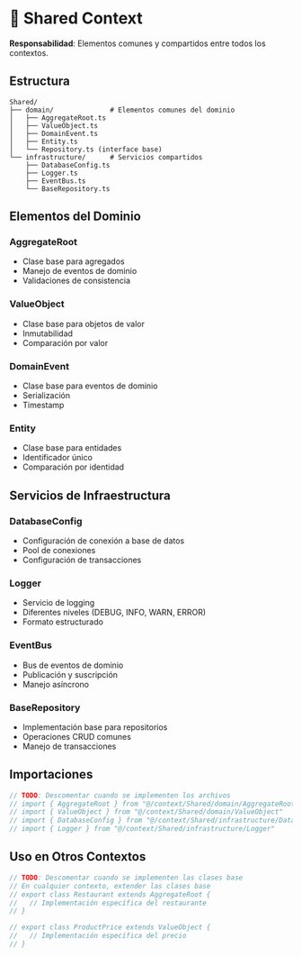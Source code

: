# 🔗 Shared Context

**Responsabilidad**: Elementos comunes y compartidos entre todos los contextos.

## Estructura

```
Shared/
├── domain/              # Elementos comunes del dominio
│   ├── AggregateRoot.ts
│   ├── ValueObject.ts
│   ├── DomainEvent.ts
│   ├── Entity.ts
│   └── Repository.ts (interface base)
└── infrastructure/      # Servicios compartidos
    ├── DatabaseConfig.ts
    ├── Logger.ts
    ├── EventBus.ts
    └── BaseRepository.ts
```

## Elementos del Dominio

### AggregateRoot

- Clase base para agregados
- Manejo de eventos de dominio
- Validaciones de consistencia

### ValueObject

- Clase base para objetos de valor
- Inmutabilidad
- Comparación por valor

### DomainEvent

- Clase base para eventos de dominio
- Serialización
- Timestamp

### Entity

- Clase base para entidades
- Identificador único
- Comparación por identidad

## Servicios de Infraestructura

### DatabaseConfig

- Configuración de conexión a base de datos
- Pool de conexiones
- Configuración de transacciones

### Logger

- Servicio de logging
- Diferentes niveles (DEBUG, INFO, WARN, ERROR)
- Formato estructurado

### EventBus

- Bus de eventos de dominio
- Publicación y suscripción
- Manejo asíncrono

### BaseRepository

- Implementación base para repositorios
- Operaciones CRUD comunes
- Manejo de transacciones

## Importaciones

```typescript
// TODO: Descomentar cuando se implementen los archivos
// import { AggregateRoot } from "@/context/Shared/domain/AggregateRoot"
// import { ValueObject } from "@/context/Shared/domain/ValueObject"
// import { DatabaseConfig } from "@/context/Shared/infrastructure/DatabaseConfig"
// import { Logger } from "@/context/Shared/infrastructure/Logger"
```

## Uso en Otros Contextos

```typescript
// TODO: Descomentar cuando se implementen las clases base
// En cualquier contexto, extender las clases base
// export class Restaurant extends AggregateRoot {
//   // Implementación específica del restaurante
// }

// export class ProductPrice extends ValueObject {
//   // Implementación específica del precio
// }
```

